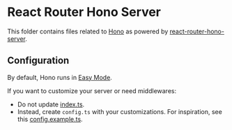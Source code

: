 # React Router Hono Server

This folder contains files related to [Hono](https://hono.dev/) as powered by [react-router-hono-server](https://github.com/rphlmr/react-router-hono-server).

## Configuration

By default, Hono runs in [Easy Mode](https://github.com/rphlmr/react-router-hono-server?tab=readme-ov-file#easy-mode).

If you want to customize your server or need middlewares:

- Do not update [index.ts](index.ts).
- Instead, create `config.ts` with your customizations. For inspiration, see this [config.example.ts](config.example.ts).
